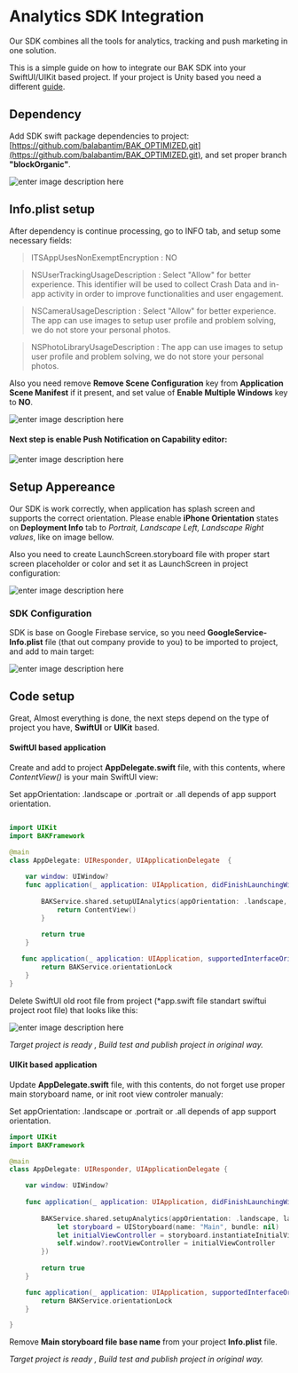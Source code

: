 # Analytics SDK Integration

Our SDK combines all the tools for analytics, tracking and push marketing in one solution.

This is a simple guide on how to integrate our BAK SDK into your SwiftUI/UIKit based project.
If your project is Unity based you need a different [guide](README_UNITY.md).

## Dependency 
 Add SDK swift package dependencies to project: [https://github.com/balabantim/BAK_OPTIMIZED.git](https://github.com/balabantim/BAK_OPTIMIZED.git), and set proper branch **"blockOrganic"**.

![enter image description here](https://i.imgur.com/oYMmVs3.png)

## Info.plist setup
After dependency is continue processing, go to INFO tab, and setup some necessary fields:

> ITSAppUsesNonExemptEncryption  :  NO

> NSUserTrackingUsageDescription : Select "Allow" for better experience. This identifier will be used to collect Crash Data and in-app activity in order to improve functionalities and user engagement.

> NSCameraUsageDescription : Select "Allow" for better experience. The app сan use images to setup user profile and problem solving, we do not store your personal photos.

> NSPhotoLibraryUsageDescription :  The app сan use images to setup user profile and problem solving, we do not store your personal photos.

Also you need remove **Remove Scene Configuration** key from **Application Scene Manifest** if it present, and set value of **Enable Multiple Windows** key to **NO**.

![enter image description here](https://i.imgur.com/vGkorUY.png)

#### Next step is enable **Push Notification** on Capability editor:

![enter image description here](https://i.imgur.com/bg1UMSz.png)

## Setup Appereance
Our SDK is work correctly, when application has splash screen and  supports the correct orientation.
Please enable **iPhone Orientation** states on **Deployment Info** tab to
*Portrait, Landscape Left, Landscape Right values*, like on image bellow.

Also you need to create LaunchScreen.storyboard file with proper start screen placeholder or color and set it as LaunchScreen in project configuration:

![enter image description here](https://i.imgur.com/g1HDkvC.png)


### SDK Configuration
SDK is base on Google Firebase service, so you need **GoogleService-Info.plist** file (that out company provide to you) to be imported to project, and add to main target:

![enter image description here](https://i.imgur.com/pZTba6L.png)

## Code setup
Great, Almost everything is done, the next steps depend on the type of project you have, **SwiftUI** or **UIKit** based.

#### SwiftUI based application

Create and add to project **AppDelegate.swift** file, with this contents, where *ContentView()* is your main SwiftUI view:

Set appOrientation: .landscape or .portrait or .all depends of app support orientation.

```Swift

import UIKit
import BAKFramework

@main
class AppDelegate: UIResponder, UIApplicationDelegate  {
    
    var window: UIWindow?
    func application(_ application: UIApplication, didFinishLaunchingWithOptions launchOptions: [UIApplication.LaunchOptionsKey: Any]?) -> Bool {
        
        BAKService.shared.setupUIAnalytics(appOrientation: .landscape, launchOptions: launchOptions, window: &window) {
            return ContentView()
        }
    
        return true
    }

   func application(_ application: UIApplication, supportedInterfaceOrientationsFor window: UIWindow?) -> UIInterfaceOrientationMask {
        return BAKService.orientationLock
    }
}

```

Delete SwiftUI old root file from project (*app.swift file standart swiftui project root file) that looks like this:

![enter image description here](https://i.imgur.com/101neSC.png)

*Target project is ready , Build test and publish project in original way.*

#### UIKit based application

Update **AppDelegate.swift** file, with this contents, do not forget use proper main storyboard name, or init root view controler manualy:

Set appOrientation: .landscape or .portrait or .all depends of app support orientation.

```Swift
import UIKit
import BAKFramework

@main
class AppDelegate: UIResponder, UIApplicationDelegate {

    var window: UIWindow?
    
    func application(_ application: UIApplication, didFinishLaunchingWithOptions launchOptions: [UIApplication.LaunchOptionsKey : Any]? = nil) -> Bool {
        
        BAKService.shared.setupAnalytics(appOrientation: .landscape, launchOptions: launchOptions, window: &self.window, main: {
            let storyboard = UIStoryboard(name: "Main", bundle: nil)
            let initialViewController = storyboard.instantiateInitialViewController()
            self.window?.rootViewController = initialViewController
        })
        
        return true
    }

    func application(_ application: UIApplication, supportedInterfaceOrientationsFor window: UIWindow?) -> UIInterfaceOrientationMask {
        return BAKService.orientationLock
    }

}
```

Remove **Main storyboard file base name** from your project **Info.plist** file.

*Target project is ready , Build test and publish project in original way.*

